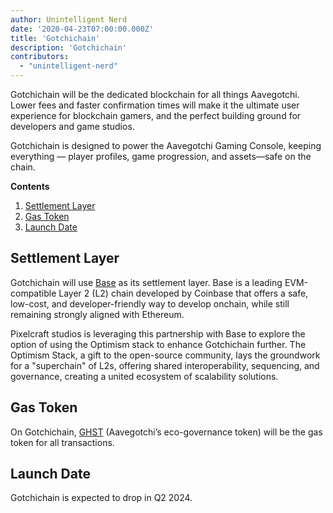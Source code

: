 ```yaml
---
author: Unintelligent Nerd
date: '2020-04-23T07:00:00.000Z'
title: 'Gotchichain'
description: 'Gotchichain'
contributors:
  - "unintelligent-nerd"
---
```


Gotchichain will be the dedicated blockchain for all things Aavegotchi. Lower fees and faster confirmation times will make it the ultimate user experience for blockchain gamers, and the perfect building ground for developers and game studios.

Gotchichain is designed to power the Aavegotchi Gaming Console, keeping everything — player profiles, game progression, and assets—safe on the chain.

<div class="contentsBox">

**Contents**

<ol>
<li><a href=#settlement-layer>Settlement Layer</a></li>
<li><a href=#gas-token>Gas Token</a></li>
<li><a href=#launch-date>Launch Date</a></li>
</ol>

</div>

## Settlement Layer

Gotchichain will use [Base](https://www.base.org/) as its settlement layer. Base is a leading EVM-compatible Layer 2 (L2) chain developed by Coinbase that offers a safe, low-cost, and developer-friendly way to develop onchain, while still remaining strongly aligned with Ethereum.

Pixelcraft studios is leveraging this partnership with Base to explore the option of using the Optimism stack to enhance Gotchichain further. The Optimism Stack, a gift to the open-source community, lays the groundwork for a "superchain" of L2s, offering shared interoperability, sequencing, and governance, creating a united ecosystem of scalability solutions.

## Gas Token

On Gotchichain, [GHST](/ghst) (Aavegotchi’s eco-governance token) will be the gas token for all transactions.

## Launch Date

Gotchichain is expected to drop in Q2 2024.